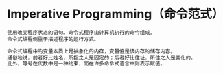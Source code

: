 # Imperative Programming（命令范式）

```md
使用改变程序状态的语句。命令式程序由计算机执行的命令组成。
命令式编程侧重于描述程序的运行方式。
```

```md
命令式编程中的变量本质上是抽象化的内存，变量值是该内存的储存内容。
通俗地说，前者好比姓名，所指之人是固定的；后者好比住址，所住之人是变化的。
此外，等号在代数中是一种约束，而在许多命令式语言中则表示赋值。
```
